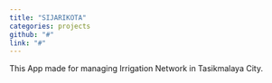 ```yaml
---
title: "SIJARIKOTA"
categories: projects
github: "#"
link: "#"
---
```

This App made for managing Irrigation Network in Tasikmalaya City.
